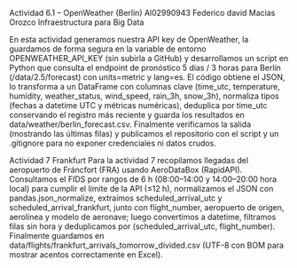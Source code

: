 ﻿Actividad 6.1 – OpenWeather (Berlín)
Al02990943
Federico david Macias Orozco
Infraestructura para Big Data

En esta actividad generamos nuestra API key de OpenWeather, la guardamos de forma segura en la variable de entorno OPENWEATHER_API_KEY (sin subirla a GitHub) y desarrollamos un script en Python que consulta el endpoint de pronóstico 5 días / 3 horas para Berlín (/data/2.5/forecast) con units=metric y lang=es. El código obtiene el JSON, lo transforma a un DataFrame con columnas clave (time_utc, temperature, humidity, weather_status, wind_speed, rain_3h, snow_3h), normaliza tipos (fechas a datetime UTC y métricas numéricas), deduplica por time_utc conservando el registro más reciente y guarda los resultados en data/weather/berlin_forecast.csv. Finalmente verificamos la salida (mostrando las últimas filas) y publicamos el repositorio con el script y un .gitignore para no exponer credenciales ni datos crudos.


Actividad 7 Frankfurt
Para la actividad 7 recopilamos llegadas del aeropuerto de Fráncfort (FRA) usando AeroDataBox (RapidAPI). Consultamos el FIDS por rangos de 6 h (08:00–14:00 y 14:00–20:00 hora local) para cumplir el límite de la API (≤12 h), normalizamos el JSON con pandas.json_normalize, extraímos scheduled_arrival_utc y scheduled_arrival_frankfurt, junto con flight_number, aeropuerto de origen, aerolínea y modelo de aeronave; luego convertimos a datetime, filtramos filas sin hora y deduplicamos por (scheduled_arrival_utc, flight_number). Finalmente guardamos en data/flights/frankfurt_arrivals_tomorrow_divided.csv (UTF-8 con BOM para mostrar acentos correctamente en Excel).
